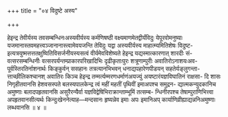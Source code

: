 +++
title = "०४ विदुष्टे अस्य"

+++

हेइन्द्र तेवीर्यस्य तवसम्बन्धिनःअस्यवीर्यस्य कर्मणिषष्ठी वक्ष्यमाणमेतद्वीर्यंविदुः येपूरवोमनुष्याः यजमानास्तवमहत्त्वञ्जानानास्त्वामेवयजन्ति तेविदुः यद्वा अस्यवीर्यस्य माहात्म्यमितिशेषः विदुष्ट- इत्यत्रयुष्मत्तत्ततक्षुष्वितिविसर्जनीयस्यसत्वं वीर्यमेवविशेष्यते हेइन्द्र यद्यस्मात्कारणात् शारदीः सं- वत्सरसम्बन्धिनीः वत्सरपर्यन्तम्प्राकारपरिखादिभिः दृढीकृताःपुरः शत्रूणाम्पुरीः अवातिरोऽनाशयःअव- पूर्वस्तिरतिर्नाशनार्थः किङ्कुर्वन् ससहानः तत्रत्यानभिभवन् धनाद्यपहारेणपीडयन् सहतेर्यङ्लुगन्ता- त्ताच्छीलिकश्चानश् अवातिरः किञ्च हेइन्द्र तम्मर्त्यम्मरणधर्माणंअयज्युं अयष्टारंयज्ञविघातिनं राक्षसा- दि शासः निगृहीतवानसि हेशवसस्पते बलस्यपालकेन्द्र त्वं महीं महतीं पृथिवीं इमाअपश्च समुद्रन- द्यात्मकन्युदकानिच अमुष्णाः बलादपहृतवानसि असुरैरन्यैर्वा यज्ञविद्वेषिभिराक्रान्ताम्भूमिं तत्सम्ब- न्धिनीरपश्च तेषाम्पुराणिभित्त्वा अपहृतवानसीत्यर्थः किन्दुःखेननेत्याह—मन्दसानः हृष्यन्नेव इमाः अपः इमानिअप् कार्याणिव्रीह्याद्यन्ननिअमुष्णाः लब्धवानसि ॥ ४ ॥